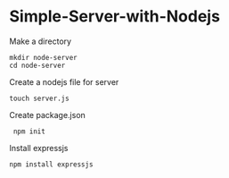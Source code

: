 # Simple-Server-with-Nodejs

Make a directory 

    mkdir node-server
    cd node-server

Create a nodejs file for server

    touch server.js
 
Create package.json
  
     npm init

Install expressjs

    npm install expressjs


